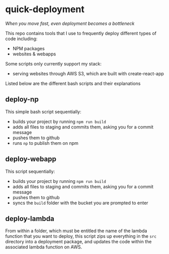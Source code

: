 # quick-deployment

*When you move fast, even deployment becomes a bottleneck*

This repo contains tools that I use to frequently deploy different types of code including:
- NPM packages
- websites & webapps

Some scripts only currently support my stack:
- serving websites through AWS S3, which are built with create-react-app

Listed below are the different bash scripts and their explanations

## deploy-np

This simple bash script sequentially:
- builds your project by running `npm run build`
- adds all files to staging and commits them, asking you for a commit message
- pushes them to github
- runs `np` to publish them on npm

## deploy-webapp

This script sequentially:
- builds your project by running `npm run build`
- adds all files to staging and commits them, asking you for a commit message
- pushes them to github
- syncs the `build` folder with the bucket you are prompted to enter

## deploy-lambda

From within a folder, which must be entitled the name of the lambda function that you want to deploy, this script zips up everything in the ```src``` directory into a deployment package, and updates the code within the associated lambda function on AWS.
